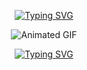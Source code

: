<p align="center">
  <a href="https://git.io/typing-svg">
    <img src="https://readme-typing-svg.demolab.com?font=Caveat&weight=700&pause=1000&color=E9FF0C&background=FFF7F739&center=true&vCenter=true&random=false&width=435&lines=TECH+SAVY" alt="Typing SVG">
  </a>
</p>

<p align="center">
  <img src="https://media.giphy.com/media/KBHSMnhIxEi3cAGcp3/giphy.gif" alt="Animated GIF">
</p>


<p align="center">
  <a href="https://git.io/typing-svg">
    <img src="https://readme-typing-svg.demolab.com?font=Teko&size=25&pause=1000&color=35F70C&center=true&vCenter=true&random=false&width=435&lines=TRAIN+YOUR+BRAIN+TO+REMAIN+CALM+IN+ANY+SITUATION." alt="Typing SVG">
  </a>
</p>

